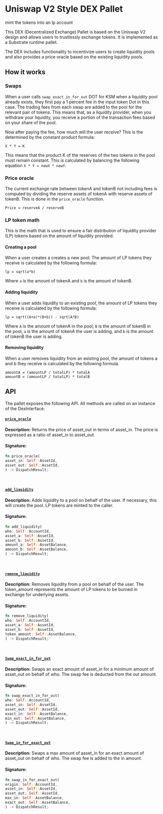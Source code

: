 # Uniswap V2 Style DEX Pallet

 mint the tokens into an lp account 

This DEX (Decentralized Exchange) Pallet is based on the Uniswap V2 design and allows users to trustlessly exchange tokens. It is implemented as a Substrate runtime pallet.

The DEX includes functionality to incentivize users to create liquidity pools and also provides a price oracle based on the existing liquidity pools. 

## How it works 

### Swaps
When a user calls `swap_exact_in_for_out` DOT for KSM when a liquidity pool already exists, they first pay a 1 percent fee in the input token Dot in this case. The trading fees from each swap are added to the pool for the relevant pair of tokens. This means that, as a liquidity provider, when you withdraw your liquidity, you receive a portion of the transaction fees based on your share of the pool. 

Now after paying the fee, how much will the user receive? This is the determined by the constant product formula:
```
X * Y = K
```
This means that the product K of the reserves of the two tokens in the pool must remain constant. This is calculated by balancing the following equation `X * Y = newX * newY`.

### Price oracle 
The current exchange rate between tokenA and tokenB not including fees is computed by dividing the reserve assets of tokenA with reserve assets of tokenB. This is done in the `price_oracle` function.
```
Price = reserveA / reserveB
```

### LP token math
This is the math that is used to ensure a fair distribution of liquidity provider (LP) tokens based on the amount of liquidity provided. 
#### Creating a pool
When a user creates a creates a new pool. The amount of LP tokens they receive is calculated by the following formula:
```
lp = sqrt(a*b)
```
Where `a` is the amount of tokenA and `b` is the amount of tokenB.

#### Adding liquidity
When a user adds liquidity to an existing pool, the amount of LP tokens they receive is calculated by the following formula:
```
lp = sqrt((A+a)*(B+b)) - sqrt(A*B)
```
Where `A` is the amount of tokenA in the pool, `B` is the amount of tokenB in the pool, `a` is the amount of tokenA the user is adding, and `b` is the amount of tokenB the user is adding.

#### Removing liquidity
When a user removes liquidity from an existing pool, the amount of tokens a and b they receive is calculated by the following formula. 
```
amountA = (amountLP / totalLP) * totalA
amountB = (amountLP / totalLP) * totalB
```

## API

The pallet exposes the following API. All methods are called on an instance of the DexInterface:


#### [`price_oracle`](https://github.com/Polkadot-Blockchain-Academy/assigment-4-frame-jtfirek/blob/335e76986a7fffdde5eac6a2cfc4dd37415126db/pallets/interface/src/lib.rs#L54)
**Description:** Returns the price of asset_out in terms of asset_in. The price is expressed as a ratio of asset_in to asset_out.

#### Signature:
```rust
fn price_oracle(
asset_in: Self::AssetId,
asset_out: Self::AssetId,
) -> DispatchResult;
```
<br>

#### [`add_liquidity`](https://github.com/Polkadot-Blockchain-Academy/assigment-4-frame-jtfirek/blob/335e76986a7fffdde5eac6a2cfc4dd37415126db/pallets/interface/src/lib.rs#L54)
**Description:** Adds liquidity to a pool on behalf of the user. If necessary, this will create the pool. LP tokens are minted to the caller.

#### Signature:
```rust
fn add_liquidity(
who: Self::AccountId,
asset_a: Self::AssetId,
asset_b: Self::AssetId,
amount_a: Self::AssetBalance,
amount_b: Self::AssetBalance,
) -> DispatchResult;
```
<br>

#### [`remove_liquidity`](https://github.com/Polkadot-Blockchain-Academy/assigment-4-frame-jtfirek/blob/335e76986a7fffdde5eac6a2cfc4dd37415126db/pallets/interface/src/lib.rs#L66)
**Description:** Removes liquidity from a pool on behalf of the user. The token_amount represents the amount of LP tokens to be burned in exchange for underlying assets.

#### Signature:
```rust
fn remove_liquidity(
who: Self::AccountId,
asset_a: Self::AssetId,
asset_b: Self::AssetId,
token_amount: Self::AssetBalance,
) -> DispatchResult;
```
<br>

#### [`Swap_exact_in_for_out`](https://github.com/Polkadot-Blockchain-Academy/assigment-4-frame-jtfirek/blob/335e76986a7fffdde5eac6a2cfc4dd37415126db/pallets/interface/src/lib.rs#L77)
**Description:** Swaps an exact amount of asset_in for a minimum amount of asset_out on behalf of who. The swap fee is deducted from the out amount.

#### Signature:
```rust
fn swap_exact_in_for_out(
who: Self::AccountId,
asset_in: Self::AssetId,
asset_out: Self::AssetId,
exact_in: Self::AssetBalance,
min_out: Self::AssetBalance,
) -> DispatchResult;
```
<br>

#### [`Swap_in_for_exact_out`](https://github.com/Polkadot-Blockchain-Academy/assigment-4-frame-jtfirek/blob/335e76986a7fffdde5eac6a2cfc4dd37415126db/pallets/interface/src/lib.rs#L89)
**Description:** Swaps a max amount of asset_in for an exact amount of asset_out on behalf of who. The swap fee is added to the in amount.

#### Signature:
```rust
fn swap_in_for_exact_out(
origin: Self::AccountId,
asset_in: Self::AssetId,
asset_out: Self::AssetId,
max_in: Self::AssetBalance,
exact_out: Self::AssetBalance,
) -> DispatchResult;
```
